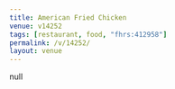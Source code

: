 ```yaml
---
title: American Fried Chicken
venue: v14252
tags: [restaurant, food, "fhrs:412958"]
permalink: /v/14252/
layout: venue
---
```

null